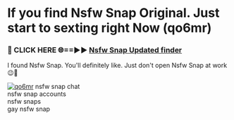 # If you find Nsfw Snap Original. Just start to sexting right Now (qo6mr)

<h3>🔴 CLICK HERE 🌐==►► <a href="https://tinyurl.com/mtbk5fxa" rel="nofollow">Nsfw Snap Updated finder</a></h3>

I found Nsfw Snap. You'll definitely like. Just don't open Nsfw Snap at work 😉💬

[![qo6mr](https://i.imgur.com/Q8WKrnY.jpeg)](https://tinyurl.com/mtbk5fxa)
nsfw snap chat<br>
nsfw snap accounts<br>
nsfw snaps<br>
gay nsfw snap